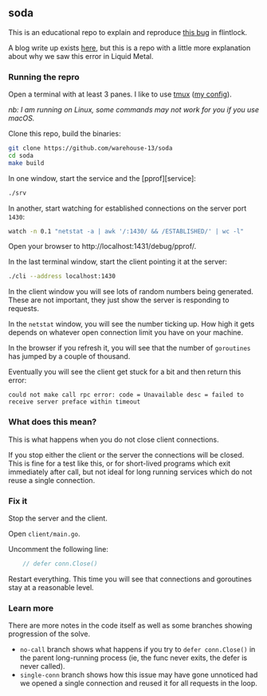 ## soda

This is an educational repo to explain and reproduce [this bug][bug] in flintlock.

A blog write up exists [here][blog], but this is a repo with a little more explanation
about why we saw this error in Liquid Metal.

### Running the repro

Open a terminal with at least 3 panes. I like to use [tmux](https://github.com/tmux/tmux/wiki) ([my config][tmux]).

_nb: I am running on Linux, some commands may not work for you if you use macOS._

Clone this repo, build the binaries:
```bash
git clone https://github.com/warehouse-13/soda
cd soda
make build
```

In one window, start the service and the [pprof][service]:
```bash
./srv
```

In another, start watching for established connections on the server port `1430`:
```bash
watch -n 0.1 "netstat -a | awk '/:1430/ && /ESTABLISHED/' | wc -l"
```

Open your browser to http://localhost:1431/debug/pprof/.

In the last terminal window, start the client pointing it at the server:
```bash
./cli --address localhost:1430
```

In the client window you will see lots of random numbers being generated. These
are not important, they just show the server is responding to requests.

In the `netstat` window, you will see the number ticking up. How high it gets depends
on whatever open connection limit you have on your machine.

In the browser if you refresh it, you will see that the number of `goroutines` has
jumped by a couple of thousand.

Eventually you will see the client get stuck for a bit and then return this error:
```
could not make call rpc error: code = Unavailable desc = failed to receive server preface within timeout
```

### What does this mean?

This is what happens when you do not close client connections.

If you stop either the client or the server the connections will be closed. This is
fine for a test like this, or for short-lived programs which exit immediately after call,
but not ideal for long running services which do not reuse a single connection.

### Fix it

Stop the server and the client.

Open `client/main.go`.

Uncomment the following line:
```go
	// defer conn.Close()
```

Restart everything. This time you will see that connections and goroutines
stay at a reasonable level.

### Learn more

There are more notes in the code itself as well as some branches showing progression
of the solve.

- `no-call` branch shows what happens if you try to `defer conn.Close()` in the parent
	long-running process (ie, the func never exits, the defer is never called).
- `single-conn` branch shows how this issue may have gone unnoticed had we opened
	a single connection and reused it for all requests in the loop.

[bug]: https://github.com/weaveworks-liquidmetal/flintlock/issues/503
[blog]: https://cbctl.dev/blog/close-grpc-connections
[tmux]: https://gist.github.com/Callisto13/b4cc217ca4f1c2f7f51405d62b941adb
[pprof]: https://pkg.go.dev/net/http/pprof
